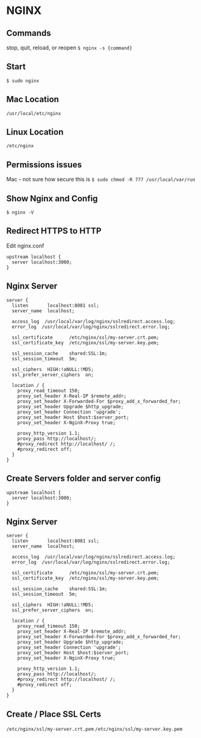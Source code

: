 # NGINX

## Commands
stop, quit, reload, or reopen
`$ nginx -s {command}`

## Start
`$ sudo nginx`

## Mac Location
`/usr/local/etc/nginx`

## Linux Location
`/etc/nginx`

## Permissions issues
Mac - not sure how secure this is
`$ sudo chmod -R 777 /usr/local/var/run`

## Show Nginx and Config
`$ nginx -V`

## Redirect HTTPS to HTTP
Edit nginx.conf
```
upstream localhost {
  server localhost:3000;
}
```

## Nginx Server
```
server {
  listen       localhost:8081 ssl;
  server_name  localhost;

  access_log  /usr/local/var/log/nginx/sslredirect.access.log;
  error_log  /usr/local/var/log/nginx/sslredirect.error.log;

  ssl_certificate      /etc/nginx/ssl/my-server.crt.pem;
  ssl_certificate_key  /etc/nginx/ssl/my-server.key.pem;

  ssl_session_cache    shared:SSL:1m;
  ssl_session_timeout  5m;

  ssl_ciphers  HIGH:!aNULL:!MD5;
  ssl_prefer_server_ciphers  on;

  location / {
    proxy_read_timeout 150;
    proxy_set_header X-Real-IP $remote_addr;
    proxy_set_header X-Forwarded-For $proxy_add_x_forwarded_for;
    proxy_set_header Upgrade $http_upgrade;
    proxy_set_header Connection 'upgrade';
    proxy_set_header Host $host:$server_port;
    proxy_set_header X-NginX-Proxy true;

    proxy_http_version 1.1;
    proxy_pass http://localhost/;
    #proxy_redirect http://localhost/ /;
    #proxy_redirect off;
  }
}
```

## Create Servers folder and server config
```
upstream localhost {
  server localhost:3000;
}
```

## Nginx Server
```
server {
  listen       localhost:8081 ssl;
  server_name  localhost;

  access_log  /usr/local/var/log/nginx/sslredirect.access.log;
  error_log  /usr/local/var/log/nginx/sslredirect.error.log;

  ssl_certificate      /etc/nginx/ssl/my-server.crt.pem;
  ssl_certificate_key  /etc/nginx/ssl/my-server.key.pem;

  ssl_session_cache    shared:SSL:1m;
  ssl_session_timeout  5m;

  ssl_ciphers  HIGH:!aNULL:!MD5;
  ssl_prefer_server_ciphers  on;

  location / {
    proxy_read_timeout 150;
    proxy_set_header X-Real-IP $remote_addr;
    proxy_set_header X-Forwarded-For $proxy_add_x_forwarded_for;
    proxy_set_header Upgrade $http_upgrade;
    proxy_set_header Connection 'upgrade';
    proxy_set_header Host $host:$server_port;
    proxy_set_header X-NginX-Proxy true;

    proxy_http_version 1.1;
    proxy_pass http://localhost/;
    #proxy_redirect http://localhost/ /;
    #proxy_redirect off;
  }
}
```

## Create / Place SSL Certs
`/etc/nginx/ssl/my-server.crt.pem`
`/etc/nginx/ssl/my-server.key.pem`
